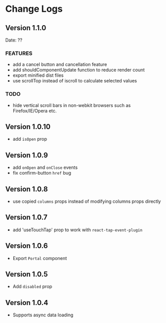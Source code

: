 # Change Logs

## Version 1.1.0

Date: ??

### FEATURES

- add a cancel button and cancellation feature
- add shouldComponentUpdate function to reduce render count
- export minified dist files
- use scrollTop instead of iscroll to calculate selected values

### TODO

- hide vertical scroll bars in non-webkit browsers such as Firefox/IE/Opera etc.

## Version 1.0.10

- add `isOpen` prop

## Version 1.0.9

- add `onOpen` and `onClose` events
- fix confirm-button `href` bug

## Version 1.0.8

- use copied `columns` props instead of modifying columns props directly

## Version 1.0.7

- add 'useTouchTap' prop to work with `react-tap-event-plugin`

## Version 1.0.6

- Export `Portal` component

## Version 1.0.5

- Add `disabled` prop

## Version 1.0.4

- Supports async data loading
